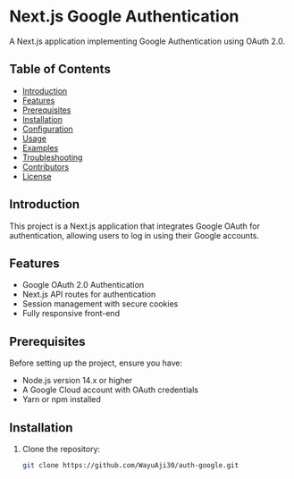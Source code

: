 # Next.js Google Authentication

A Next.js application implementing Google Authentication using OAuth 2.0.

## Table of Contents
- [Introduction](#introduction)
- [Features](#features)
- [Prerequisites](#prerequisites)
- [Installation](#installation)
- [Configuration](#configuration)
- [Usage](#usage)
- [Examples](#examples)
- [Troubleshooting](#troubleshooting)
- [Contributors](#contributors)
- [License](#license)

## Introduction

This project is a Next.js application that integrates Google OAuth for authentication, allowing users to log in using their Google accounts.

## Features
- Google OAuth 2.0 Authentication
- Next.js API routes for authentication
- Session management with secure cookies
- Fully responsive front-end

## Prerequisites
Before setting up the project, ensure you have:
- Node.js version 14.x or higher
- A Google Cloud account with OAuth credentials
- Yarn or npm installed

## Installation

1. Clone the repository:
   ```bash
   git clone https://github.com/WayuAji30/auth-google.git
